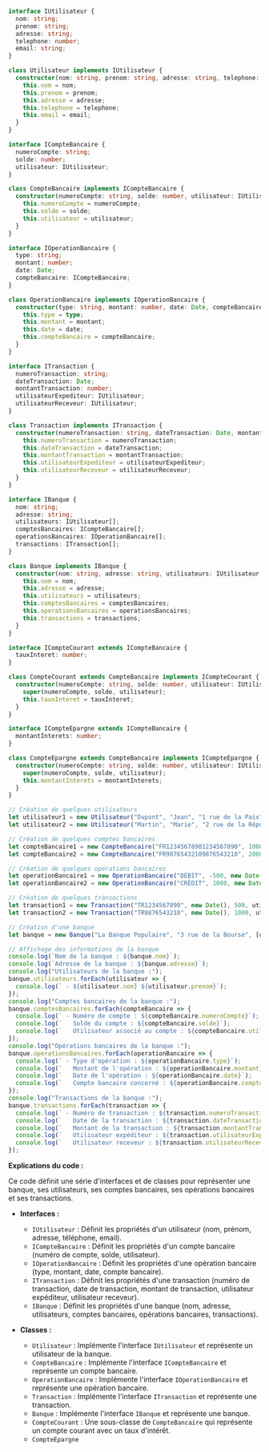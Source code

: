 ```typescript

interface IUtilisateur {
  nom: string;
  prenom: string;
  adresse: string;
  telephone: number;
  email: string;
}

class Utilisateur implements IUtilisateur {
  constructor(nom: string, prenom: string, adresse: string, telephone: number, email: string) {
    this.nom = nom;
    this.prenom = prenom;
    this.adresse = adresse;
    this.telephone = telephone;
    this.email = email;
  }
}

interface ICompteBancaire {
  numeroCompte: string;
  solde: number;
  utilisateur: IUtilisateur;
}

class CompteBancaire implements ICompteBancaire {
  constructor(numeroCompte: string, solde: number, utilisateur: IUtilisateur) {
    this.numeroCompte = numeroCompte;
    this.solde = solde;
    this.utilisateur = utilisateur;
  }
}

interface IOperationBancaire {
  type: string;
  montant: number;
  date: Date;
  compteBancaire: ICompteBancaire;
}

class OperationBancaire implements IOperationBancaire {
  constructor(type: string, montant: number, date: Date, compteBancaire: ICompteBancaire) {
    this.type = type;
    this.montant = montant;
    this.date = date;
    this.compteBancaire = compteBancaire;
  }
}

interface ITransaction {
  numeroTransaction: string;
  dateTransaction: Date;
  montantTransaction: number;
  utilisateurExpediteur: IUtilisateur;
  utilisateurReceveur: IUtilisateur;
}

class Transaction implements ITransaction {
  constructor(numeroTransaction: string, dateTransaction: Date, montantTransaction: number, utilisateurExpediteur: IUtilisateur, utilisateurReceveur: IUtilisateur) {
    this.numeroTransaction = numeroTransaction;
    this.dateTransaction = dateTransaction;
    this.montantTransaction = montantTransaction;
    this.utilisateurExpediteur = utilisateurExpediteur;
    this.utilisateurReceveur = utilisateurReceveur;
  }
}

interface IBanque {
  nom: string;
  adresse: string;
  utilisateurs: IUtilisateur[];
  comptesBancaires: ICompteBancaire[];
  operationsBancaires: IOperationBancaire[];
  transactions: ITransaction[];
}

class Banque implements IBanque {
  constructor(nom: string, adresse: string, utilisateurs: IUtilisateur[], comptesBancaires: ICompteBancaire[], operationsBancaires: IOperationBancaire[], transactions: ITransaction[]) {
    this.nom = nom;
    this.adresse = adresse;
    this.utilisateurs = utilisateurs;
    this.comptesBancaires = comptesBancaires;
    this.operationsBancaires = operationsBancaires;
    this.transactions = transactions;
  }
}

interface ICompteCourant extends ICompteBancaire {
  tauxInteret: number;
}

class CompteCourant extends CompteBancaire implements ICompteCourant {
  constructor(numeroCompte: string, solde: number, utilisateur: IUtilisateur, tauxInteret: number) {
    super(numeroCompte, solde, utilisateur);
    this.tauxInteret = tauxInteret;
  }
}

interface ICompteEpargne extends ICompteBancaire {
  montantInterets: number;
}

class CompteEpargne extends CompteBancaire implements ICompteEpargne {
  constructor(numeroCompte: string, solde: number, utilisateur: IUtilisateur, montantInterets: number) {
    super(numeroCompte, solde, utilisateur);
    this.montantInterets = montantInterets;
  }
}

// Création de quelques utilisateurs
let utilisateur1 = new Utilisateur("Dupont", "Jean", "1 rue de la Paix", 0123456789, "jean.dupont@email.com");
let utilisateur2 = new Utilisateur("Martin", "Marie", "2 rue de la République", 0987654321, "marie.martin@email.com");

// Création de quelques comptes bancaires
let compteBancaire1 = new CompteBancaire("FR12345678901234567890", 1000, utilisateur1);
let compteBancaire2 = new CompteBancaire("FR98765432109876543210", 2000, utilisateur2);

// Création de quelques opérations bancaires
let operationBancaire1 = new OperationBancaire("DÉBIT", -500, new Date(), compteBancaire1);
let operationBancaire2 = new OperationBancaire("CRÉDIT", 1000, new Date(), compteBancaire2);

// Création de quelques transactions
let transaction1 = new Transaction("TR1234567890", new Date(), 500, utilisateur1, utilisateur2);
let transaction2 = new Transaction("TR9876543210", new Date(), 1000, utilisateur2, utilisateur1);

// Création d'une banque
let banque = new Banque("La Banque Populaire", "3 rue de la Bourse", [utilisateur1, utilisateur2], [compteBancaire1, compteBancaire2], [operationBancaire1, operationBancaire2], [transaction1, transaction2]);

// Affichage des informations de la banque
console.log(`Nom de la banque : ${banque.nom}`);
console.log(`Adresse de la banque : ${banque.adresse}`);
console.log("Utilisateurs de la banque :");
banque.utilisateurs.forEach(utilisateur => {
  console.log(` - ${utilisateur.nom} ${utilisateur.prenom}`);
});
console.log("Comptes bancaires de la banque :");
banque.comptesBancaires.forEach(compteBancaire => {
  console.log(` - Numéro de compte : ${compteBancaire.numeroCompte}`);
  console.log(`   Solde du compte : ${compteBancaire.solde}`);
  console.log(`   Utilisateur associé au compte : ${compteBancaire.utilisateur.nom} ${compteBancaire.utilisateur.prenom}`);
});
console.log("Opérations bancaires de la banque :");
banque.operationsBancaires.forEach(operationBancaire => {
  console.log(` - Type d'opération : ${operationBancaire.type}`);
  console.log(`   Montant de l'opération : ${operationBancaire.montant}`);
  console.log(`   Date de l'opération : ${operationBancaire.date}`);
  console.log(`   Compte bancaire concerné : ${operationBancaire.compteBancaire.numeroCompte}`);
});
console.log("Transactions de la banque :");
banque.transactions.forEach(transaction => {
  console.log(` - Numéro de transaction : ${transaction.numeroTransaction}`);
  console.log(`   Date de la transaction : ${transaction.dateTransaction}`);
  console.log(`   Montant de la transaction : ${transaction.montantTransaction}`);
  console.log(`   Utilisateur expéditeur : ${transaction.utilisateurExpediteur.nom} ${transaction.utilisateurExpediteur.prenom}`);
  console.log(`   Utilisateur receveur : ${transaction.utilisateurReceveur.nom} ${transaction.utilisateurReceveur.prenom}`);
});

```

**Explications du code :**

Ce code définit une série d'interfaces et de classes pour représenter une banque, ses utilisateurs, ses comptes bancaires, ses opérations bancaires et ses transactions.

* **Interfaces :**

  * `IUtilisateur` : Définit les propriétés d'un utilisateur (nom, prénom, adresse, téléphone, email).
  * `ICompteBancaire` : Définit les propriétés d'un compte bancaire (numéro de compte, solde, utilisateur).
  * `IOperationBancaire` : Définit les propriétés d'une opération bancaire (type, montant, date, compte bancaire).
  * `ITransaction` : Définit les propriétés d'une transaction (numéro de transaction, date de transaction, montant de transaction, utilisateur expéditeur, utilisateur receveur).
  * `IBanque` : Définit les propriétés d'une banque (nom, adresse, utilisateurs, comptes bancaires, opérations bancaires, transactions).

* **Classes :**

  * `Utilisateur` : Implémente l'interface `IUtilisateur` et représente un utilisateur de la banque.
  * `CompteBancaire` : Implémente l'interface `ICompteBancaire` et représente un compte bancaire.
  * `OperationBancaire` : Implémente l'interface `IOperationBancaire` et représente une opération bancaire.
  * `Transaction` : Implémente l'interface `ITransaction` et représente une transaction.
  * `Banque` : Implémente l'interface `IBanque` et représente une banque.
  * `CompteCourant` : Une sous-classe de `CompteBancaire` qui représente un compte courant avec un taux d'intérêt.
  * `CompteEpargne`